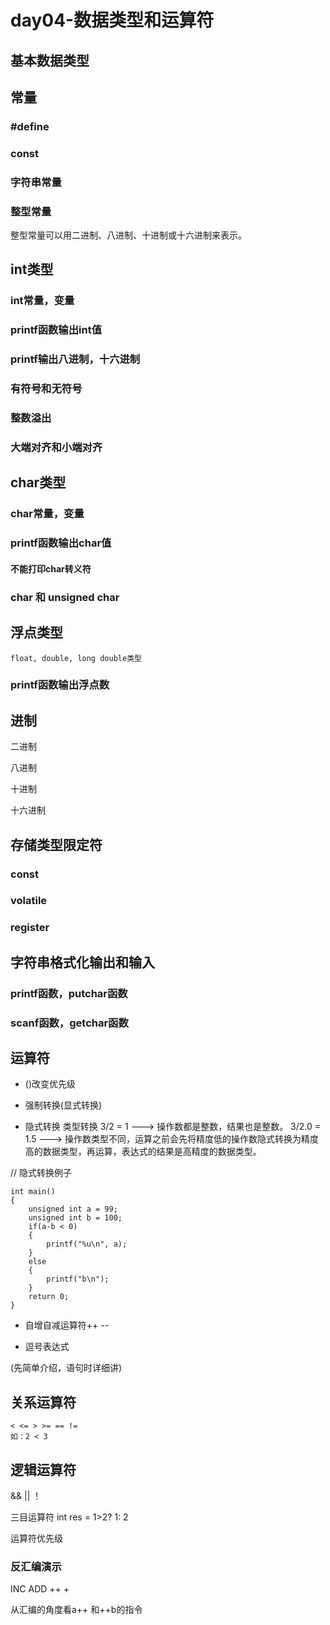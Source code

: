 # day04-数据类型和运算符

## 基本数据类型 

## 常量
### #define
### const
### 字符串常量
### 整型常量
   整型常量可以用二进制、八进制、十进制或十六进制来表示。 


## int类型
### int常量，变量
### printf函数输出int值
### printf输出八进制，十六进制
### 有符号和无符号
### 整数溢出
### 大端对齐和小端对齐


## char类型
### char常量，变量
### printf函数输出char值
#### 不能打印char转义符
### char 和 unsigned char


## 浮点类型
    
    float, double, long double类型
    
### printf函数输出浮点数



## 进制

二进制
    
八进制

十进制

十六进制


## 存储类型限定符

### const
### volatile
### register


## 字符串格式化输出和输入
### printf函数，putchar函数
### scanf函数，getchar函数



## 运算符

* ()改变优先级

* 强制转换(显式转换) 
 
* 隐式转换
    类型转换
        3/2 = 1 ---> 操作数都是整数，结果也是整数。
        3/2.0 = 1.5 ---> 操作数类型不同，运算之前会先将精度低的操作数隐式转换为精度高的数据类型，再运算，表达式的结果是高精度的数据类型。
        
// 隐式转换例子

```
int main()
{
    unsigned int a = 99;
    unsigned int b = 100;
    if(a-b < 0)
    {
        printf("%u\n", a);
    }
    else
    {
        printf("b\n");
    }
    return 0;
}    
```
   

* 自增自减运算符++ --

* 逗号表达式

(先简单介绍，语句时详细讲)
## 关系运算符

    < <= > >= == !=
    如：2 < 3

## 逻辑运算符

&& 
|| 
！


三目运算符
int res = 1>2? 1: 2

运算符优先级





### 反汇编演示
INC ADD
++  +

从汇编的角度看a++ 和++b的指令















